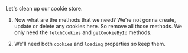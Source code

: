 Let's clean up our cookie store.

1. Now what are the methods that we need? We're not gonna create, update or delete any cookies here. So remove all those methods. We only need the `fetchCookies` and `getCookieById` methods.

2. We'll need both `cookies` and `loading` properties so keep them.
